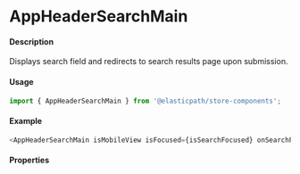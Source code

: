# AppHeaderSearchMain

#### Description

Displays search field and redirects to search results page upon submission.

#### Usage

```js
import { AppHeaderSearchMain } from '@elasticpath/store-components';
```

#### Example

```js
<AppHeaderSearchMain isMobileView isFocused={isSearchFocused} onSearchPage={onSearchPage} />
```

#### Properties

<!-- PROPS -->
